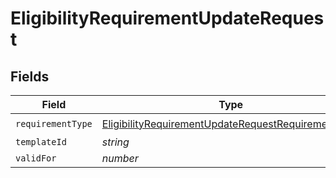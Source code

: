 # EligibilityRequirementUpdateRequest


## Fields

| Field                                                                                                                           | Type                                                                                                                            | Required                                                                                                                        | Description                                                                                                                     |
| ------------------------------------------------------------------------------------------------------------------------------- | ------------------------------------------------------------------------------------------------------------------------------- | ------------------------------------------------------------------------------------------------------------------------------- | ------------------------------------------------------------------------------------------------------------------------------- |
| `requirementType`                                                                                                               | [EligibilityRequirementUpdateRequestRequirementType](../../models/shared/eligibilityrequirementupdaterequestrequirementtype.md) | :heavy_check_mark:                                                                                                              | N/A                                                                                                                             |
| `templateId`                                                                                                                    | *string*                                                                                                                        | :heavy_minus_sign:                                                                                                              | N/A                                                                                                                             |
| `validFor`                                                                                                                      | *number*                                                                                                                        | :heavy_minus_sign:                                                                                                              | N/A                                                                                                                             |